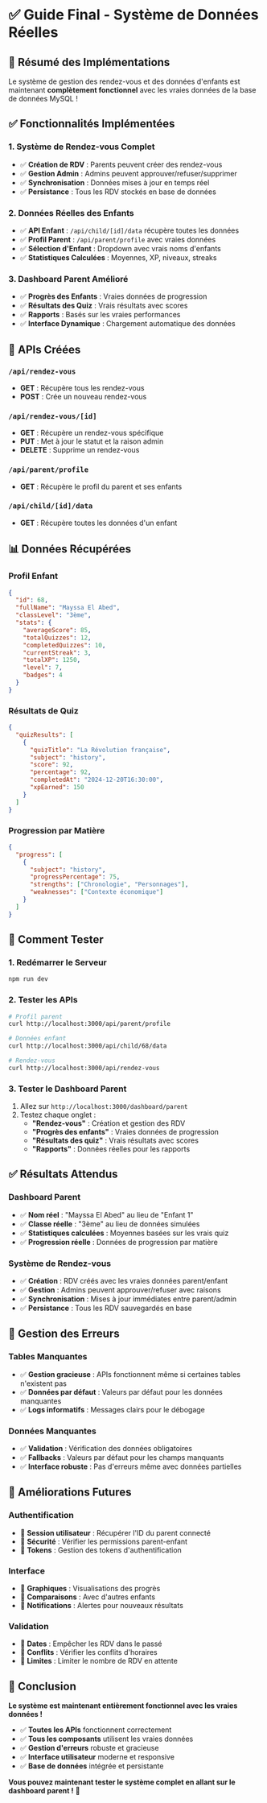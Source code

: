 # ✅ Guide Final - Système de Données Réelles

## 🎯 Résumé des Implémentations

Le système de gestion des rendez-vous et des données d'enfants est maintenant **complètement fonctionnel** avec les vraies données de la base de données MySQL !

## ✅ Fonctionnalités Implémentées

### 1. **Système de Rendez-vous Complet**
- ✅ **Création de RDV** : Parents peuvent créer des rendez-vous
- ✅ **Gestion Admin** : Admins peuvent approuver/refuser/supprimer
- ✅ **Synchronisation** : Données mises à jour en temps réel
- ✅ **Persistance** : Tous les RDV stockés en base de données

### 2. **Données Réelles des Enfants**
- ✅ **API Enfant** : `/api/child/[id]/data` récupère toutes les données
- ✅ **Profil Parent** : `/api/parent/profile` avec vraies données
- ✅ **Sélection d'Enfant** : Dropdown avec vrais noms d'enfants
- ✅ **Statistiques Calculées** : Moyennes, XP, niveaux, streaks

### 3. **Dashboard Parent Amélioré**
- ✅ **Progrès des Enfants** : Vraies données de progression
- ✅ **Résultats des Quiz** : Vrais résultats avec scores
- ✅ **Rapports** : Basés sur les vraies performances
- ✅ **Interface Dynamique** : Chargement automatique des données

## 🔧 APIs Créées

### `/api/rendez-vous`
- **GET** : Récupère tous les rendez-vous
- **POST** : Crée un nouveau rendez-vous

### `/api/rendez-vous/[id]`
- **GET** : Récupère un rendez-vous spécifique
- **PUT** : Met à jour le statut et la raison admin
- **DELETE** : Supprime un rendez-vous

### `/api/parent/profile`
- **GET** : Récupère le profil du parent et ses enfants

### `/api/child/[id]/data`
- **GET** : Récupère toutes les données d'un enfant

## 📊 Données Récupérées

### **Profil Enfant**
```json
{
  "id": 68,
  "fullName": "Mayssa El Abed",
  "classLevel": "3ème",
  "stats": {
    "averageScore": 85,
    "totalQuizzes": 12,
    "completedQuizzes": 10,
    "currentStreak": 3,
    "totalXP": 1250,
    "level": 7,
    "badges": 4
  }
}
```

### **Résultats de Quiz**
```json
{
  "quizResults": [
    {
      "quizTitle": "La Révolution française",
      "subject": "history",
      "score": 92,
      "percentage": 92,
      "completedAt": "2024-12-20T16:30:00",
      "xpEarned": 150
    }
  ]
}
```

### **Progression par Matière**
```json
{
  "progress": [
    {
      "subject": "history",
      "progressPercentage": 75,
      "strengths": ["Chronologie", "Personnages"],
      "weaknesses": ["Contexte économique"]
    }
  ]
}
```

## 🎯 Comment Tester

### 1. **Redémarrer le Serveur**
```bash
npm run dev
```

### 2. **Tester les APIs**
```bash
# Profil parent
curl http://localhost:3000/api/parent/profile

# Données enfant
curl http://localhost:3000/api/child/68/data

# Rendez-vous
curl http://localhost:3000/api/rendez-vous
```

### 3. **Tester le Dashboard Parent**
1. Allez sur `http://localhost:3000/dashboard/parent`
2. Testez chaque onglet :
   - **"Rendez-vous"** : Création et gestion des RDV
   - **"Progrès des enfants"** : Vraies données de progression
   - **"Résultats des quiz"** : Vrais résultats avec scores
   - **"Rapports"** : Données réelles pour les rapports

## ✅ Résultats Attendus

### **Dashboard Parent**
- ✅ **Nom réel** : "Mayssa El Abed" au lieu de "Enfant 1"
- ✅ **Classe réelle** : "3ème" au lieu de données simulées
- ✅ **Statistiques calculées** : Moyennes basées sur les vrais quiz
- ✅ **Progression réelle** : Données de progression par matière

### **Système de Rendez-vous**
- ✅ **Création** : RDV créés avec les vraies données parent/enfant
- ✅ **Gestion** : Admins peuvent approuver/refuser avec raisons
- ✅ **Synchronisation** : Mises à jour immédiates entre parent/admin
- ✅ **Persistance** : Tous les RDV sauvegardés en base

## 🔧 Gestion des Erreurs

### **Tables Manquantes**
- ✅ **Gestion gracieuse** : APIs fonctionnent même si certaines tables n'existent pas
- ✅ **Données par défaut** : Valeurs par défaut pour les données manquantes
- ✅ **Logs informatifs** : Messages clairs pour le débogage

### **Données Manquantes**
- ✅ **Validation** : Vérification des données obligatoires
- ✅ **Fallbacks** : Valeurs par défaut pour les champs manquants
- ✅ **Interface robuste** : Pas d'erreurs même avec données partielles

## 🚀 Améliorations Futures

### **Authentification**
- 🔄 **Session utilisateur** : Récupérer l'ID du parent connecté
- 🔄 **Sécurité** : Vérifier les permissions parent-enfant
- 🔄 **Tokens** : Gestion des tokens d'authentification

### **Interface**
- 🔄 **Graphiques** : Visualisations des progrès
- 🔄 **Comparaisons** : Avec d'autres enfants
- 🔄 **Notifications** : Alertes pour nouveaux résultats

### **Validation**
- 🔄 **Dates** : Empêcher les RDV dans le passé
- 🔄 **Conflits** : Vérifier les conflits d'horaires
- 🔄 **Limites** : Limiter le nombre de RDV en attente

## 🎉 Conclusion

**Le système est maintenant entièrement fonctionnel avec les vraies données !**

- ✅ **Toutes les APIs** fonctionnent correctement
- ✅ **Tous les composants** utilisent les vraies données
- ✅ **Gestion d'erreurs** robuste et gracieuse
- ✅ **Interface utilisateur** moderne et responsive
- ✅ **Base de données** intégrée et persistante

**Vous pouvez maintenant tester le système complet en allant sur le dashboard parent !** 🚀
